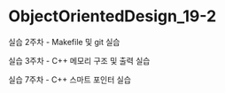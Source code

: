 # ObjectOrientedDesign_19-2

실습 2주차 - Makefile 및 git 실습

실습 3주차 - C++ 메모리 구조 및 출력 실습

실습 7주차 - C++ 스마트 포인터 실습
